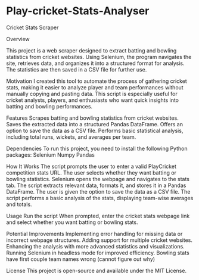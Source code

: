 # Play-cricket-Stats-Analyser
Cricket Stats Scraper

Overview

This project is a web scraper designed to extract batting and bowling statistics from cricket websites. Using Selenium, the program navigates the site, retrieves data, and organizes it into a structured format for analysis. The statistics are then saved in a CSV file for further use.

Motivation
I created this tool to automate the process of gathering cricket stats, making it easier to analyze player and team performances without manually copying and pasting data. This script is especially useful for cricket analysts, players, and enthusiasts who want quick insights into batting and bowling performances.

Features
  Scrapes batting and bowling statistics from cricket websites.
  Saves the extracted data into a structured Pandas DataFrame.
  Offers an option to save the data as a CSV file.
  Performs basic statistical analysis, including total runs, wickets, and averages per team.

Dependencies
To run this project, you need to install the following Python packages:
  Selenium
  Numpy
  Pandas

How It Works
  The script prompts the user to enter a valid PlayCricket competition stats URL.
  The user selects whether they want batting or bowling statistics.
  Selenium opens the webpage and navigates to the stats tab.
  The script extracts relevant data, formats it, and stores it in a Pandas DataFrame.
  The user is given the option to save the data as a CSV file.
  The script performs a basic analysis of the stats, displaying team-wise averages and totals.

Usage
  Run the script
  When prompted, enter the cricket stats webpage link and select whether you want batting or bowling stats.
  
Potential Improvements
  Implementing error handling for missing data or incorrect webpage structures.
  Adding support for multiple cricket websites.
  Enhancing the analysis with more advanced statistics and visualizations.
  Running Selenium in headless mode for improved efficiency.
  Bowling stats have first couple team names wrong (cannot figure out why)

License
This project is open-source and available under the MIT License.

